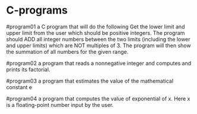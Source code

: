 # C-programs

#program01
a C program that will do the following 
Get the lower limit and upper limit from the user which should be positive integers.
The program should ADD all integer numbers between the two limits (including the lower and upper limits) which are NOT multiples of 3.
The program will then show the summation of all numbers for the given range.

#program02
a program that reads a nonnegative integer and computes and prints its factorial. 

#program03
a program that estimates the value of the mathematical constant e

#program04
a program that computes the value of exponential of x. Here x is a floating-point number input by the user.
